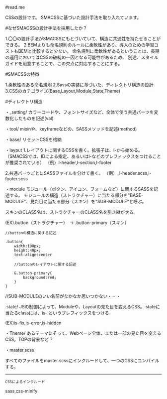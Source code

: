 #read.me


CSSの設計です。
SMACSSに基づいた設計手法を取り入れています。

#なぜSMACSSの設計手法を採用したか？

1.〇〇の設計手法がSMACSSにもとづいていて、構造に共通性を持たせることができる。
2.BEMよりも命名規則のルールに柔軟性があり、導入のための学習コストもBEMと比較すると少ない。
  命名規則に柔軟性があるということは、長期の運用においてはCSSの破綻の一因となる可能性があるため、
  別途、スタイルガイドを用意することで、この欠点に対応することにする。


#SMACSSの特徴

1.柔軟性のある命名規則
2.Sassの実装に基づいた、ディレクトリ構造の設計
3.CSSのカテゴライズ(Base,Layout,Module,State,Theme)

#ディレクトリ構造

・_setting/
カラーコードや、フォントサイズなど、全体で使う共通パーツを変数化したものを記述(val)

・tool/
mixinや、keyframeなどの、SASSメソッドを記述(method)

・base/
リセットCSSを格納

・layput
1.レイアウトに関するCSSを書く。拡張子は、l-から始める。（SMACSSでは、IDによる指定、あるいはl-などのプレフィックスをつけることが推奨されている）
（例）l-header,l-section,l-footer

2.共通パーツごとにSASSファイルを分けて書く。
（例）_l-header.scss,l-footer.scss

・module
モジュール（ボタン、アイコン、フォームなど）に関するSASSを記述する。
モジュールの構造（ストラクチャー）に当たる部分を"BASE-MODULE"、見た目に当たる部分（スキン）を"SUB-MODULE"と呼ぶ。


スキンのCLASS名は、ストラクチャーのCLASS名を引き継がせる。

(EX).button（ストラクチャー）　→ .button-primary（スキン）

<html>

<div class="button button-primary"></div>

<SASS>
	
	//buttonの構造に関する記述

	.button{
		width:100px;
		height:40px;
		text-align:center

		//buttonのレイアウトに関する記述

		&.button-primary{
			background:red;
		}
	}

//SUB-MODULEのいい名前がなかなか思いつかない・・・


.state/
JSの制御によって、Moduleや、Layoutの見た目を変えるCSS。
stateに当たるclassには、is- というプレフィックスをつける

(EX)is-fix,is-error,is-hidden

・Theme/
あるテーマにそって、Webページ全体、または一部の見た目を変えるCSS。TOPの背景など？


・master.scss

すべてのファイルをmaster.scssにインクルードして、一つのCSSにコンパイルする。









----------------------
<HTML>

	CSSによるインクルード


<Gulp>


sass,css-minify
